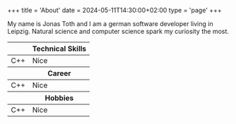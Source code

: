 +++
title = 'About'
date = 2024-05-11T14:30:00+02:00
type = 'page'
+++

My name is Jonas Toth and I am a german software developer living in Leipzig.
Natural science and computer science spark my curiosity the most.

<table>
    <thead>
    <tr>
        <th></th>
        <th>Technical Skills</th>
    </tr>
    </thead>
    <tbody>
    <tr>
        <td>C++</td>
        <td>Nice</td>
    </tr>
    </tbody>
    <thead>
    <tr>
        <th></th>
        <th>Career</th>
    </tr>
    </thead>
    <tbody>
    <tr>
        <td>C++</td>
        <td>Nice</td>
    </tr>
    </tbody>
    <thead>
    <tr>
        <th></th>
        <th>Hobbies</th>
    </tr>
    </thead>
    <tbody>
    <tr>
        <td>C++</td>
        <td>Nice</td>
    </tr>
    </tbody>
</table>
